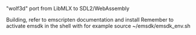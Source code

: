 "wolf3d" port from LibMLX to SDL2/WebAssembly

Building, refer to emscripten documentation and install
Remember to activate emsdk in the shell with for example
source ~/emsdk/emsdk_env.sh